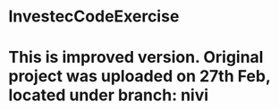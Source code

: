 # InvestecCodeExercise
# This is improved version. Original project was uploaded on 27th Feb, located under branch: nivi
